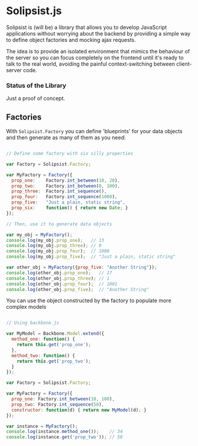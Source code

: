# Solipsist.js

Solipsist is (will be) a library that allows you to develop JavaScript applications without worrying about the backend by providing a simple way to define object factories and mocking ajax requests.

The idea is to provide an isolated environment that mimics the behaviour of the server so you can focus completely on the frontend until it's ready to talk to the real world, avoiding the painful context-switching between client-server code.

### Status of the Library

Just a proof of concept.

## Factories

With `Solipsist.Factory` you can define 'blueprints' for your data objects and then generate as many of them as you need:

```javascript

// Define some factory with six silly properties

var Factory = Solipsist.Factory;

var MyFactory = Factory({
  prop_one:    Factory.int_between(10, 20),
  prop_two:    Factory.int_between(0, 100),
  prop_three:  Factory.int_sequence(),
  prop_four:   Factory.int_sequence(1000),
  prop_five:   "Just a plain, static string",
  prop_six:    function() { return new Date; }
});

// Then, use it to generate data objects

var my_obj = MyFactory();
console.log(my_obj.prop_one);   // 13
console.log(my_obj.prop_three); // 0
console.log(my_obj.prop_four);  // 1000
console.log(my_obj.prop_five);  // "Just a plain, static string"

var other_obj = MyFactory({prop_five: "Another String"});
console.log(other_obj.prop_one);   // 17
console.log(other_obj.prop_three); // 1
console.log(other_obj.prop_four);  // 1001
console.log(other_obj.prop_five);  // "Another String"

````

You can use the object constructed by the factory to populate more complex models

```javascript

// Using backbone.js

var MyModel = Backbone.Model.extend({
  method_one: function() {
    return this.get('prop_one');
  },
  method_two: function() {
    return this.get('prop_two');
  }
});

var Factory = Solipsist.Factory;

var MyFactory = Factory({
  prop_one: Factory.int_between(10, 100),
  prop_two: Factory.int_sequence(50),
  constructor: function(d) { return new MyModel(d); }
});

var instance = MyFactory();
console.log(instance.method_one());    // 34
console.log(instance.get('prop_two')); // 50

```
